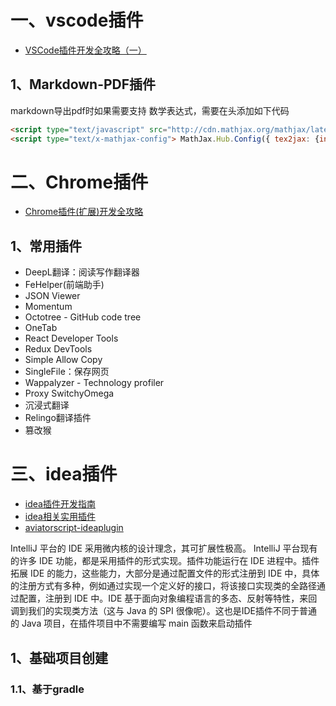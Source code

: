 
# 一、vscode插件

- [VSCode插件开发全攻略（一）](http://blog.haoji.me/vscode-plugin-overview.html)

## 1、Markdown-PDF插件

markdown导出pdf时如果需要支持 数学表达式，需要在头添加如下代码
```html
<script type="text/javascript" src="http://cdn.mathjax.org/mathjax/latest/MathJax.js?config=TeX-AMS-MML_HTMLorMML"></script>
<script type="text/x-mathjax-config"> MathJax.Hub.Config({ tex2jax: {inlineMath: [['$', '$']]}, messageStyle: "none" });</script>
```

# 二、Chrome插件

- [Chrome插件(扩展)开发全攻略](http://blog.haoji.me/chrome-plugin-develop.html)

## 1、常用插件

- DeepL翻译：阅读写作翻译器
- FeHelper(前端助手)
- JSON Viewer
- Momentum
- Octotree - GitHub code tree
- OneTab
- React Developer Tools
- Redux DevTools
- Simple Allow Copy
- SingleFile：保存网页
- Wappalyzer - Technology profiler
- Proxy SwitchyOmega
- 沉浸式翻译
- Relingo翻译插件
- 篡改猴

# 三、idea插件

- [idea插件开发指南](https://github.com/fuzhengwei/guide-idea-plugin)
- [idea相关实用插件](https://github.com/yysimple/idea-plugins)
- [aviatorscript-ideaplugin](https://github.com/yanchangyou/aviatorscript-ideaplugin)

IntelliJ 平台的 IDE 采用微内核的设计理念，其可扩展性极高。 IntelliJ 平台现有的许多 IDE 功能，都是采用插件的形式实现。插件功能运行在 IDE 进程中。插件拓展 IDE 的能力，这些能力，大部分是通过配置文件的形式注册到 IDE 中，具体的注册方式有多种，例如通过实现一个定义好的接口，将该接口实现类的全路径通过配置，注册到 IDE 中。IDE 基于面向对象编程语言的多态、反射等特性，来回调到我们的实现类方法（这与 Java 的 SPI 很像呢）。这也是IDE插件不同于普通的 Java 项目，在插件项目中不需要编写 main 函数来启动插件

## 1、基础项目创建

### 1.1、基于gradle

